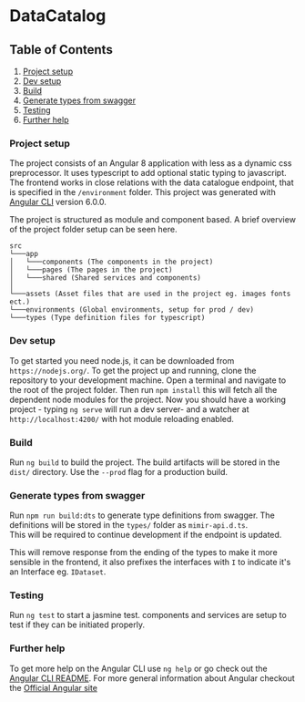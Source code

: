 # DataCatalog

## Table of Contents
1. [Project setup](#project-setup)
2. [Dev setup](#dev-setup)
3. [Build](#build)
4. [Generate types from swagger](#generate-types-from-swagger)
5. [Testing](#testing)
6. [Further help](#further-help)

### Project setup
The project consists of an Angular 8 application with less as a dynamic css preprocessor. 
It uses typescript to add optional static typing to javascript. The frontend works in close relations with the data catalogue endpoint, that is specified in the `/environment` folder.
This project was generated with [Angular CLI](https://github.com/angular/angular-cli) version 6.0.0. 

The project is structured as module and component based. A brief overview of the project folder setup can be seen here.
```
src 
└───app
│   └───components (The components in the project)
│   └───pages (The pages in the project)
│   └───shared (Shared services and components)
│
└───assets (Asset files that are used in the project eg. images fonts ect.)
└───environments (Global environments, setup for prod / dev)
└───types (Type definition files for typescript)
```

### Dev setup
To get started you need node.js, it can be downloaded from `https://nodejs.org/`.
To get the project up and running, clone the repository to your development machine.
Open a terminal and navigate to the root of the project folder. Then run `npm install` this will fetch all the dependent node modules for the project.
Now you should have a working project - typing `ng serve` will run a dev server- and a watcher at `http://localhost:4200/` with hot module reloading enabled.

### Build
Run `ng build` to build the project. The build artifacts will be stored in the `dist/` directory. Use the `--prod` flag for a production build.

### Generate types from swagger
Run `npm run build:dts` to generate type definitions from swagger. The definitions will be stored in the `types/`  folder as `mimir-api.d.ts`.  
This will be required to continue development if the endpoint is updated. 

This will remove response from the ending of the types to make it more sensible in the frontend, it also prefixes the interfaces with `I` to indicate it's an Interface eg. `IDataset`.

### Testing
Run `ng test` to start a jasmine test. components and services are setup to test if they can be initiated properly.

### Further help
To get more help on the Angular CLI use `ng help` or go check out the [Angular CLI README](https://github.com/angular/angular-cli/blob/master/README.md).
For more general information about Angular checkout the [Official Angular site](https://angular.io/)
